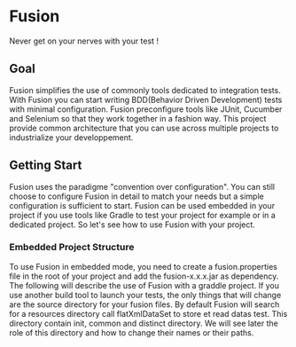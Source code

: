 # Fusion
Never get on your nerves with your test !

## Goal
Fusion simplifies the use of commonly tools dedicated to integration tests. With Fusion you can start writing BDD(Behavior Driven Development) tests with minimal configuration.
Fusion preconfigure tools like JUnit, Cucumber and Selenium so that they work together in a fashion way. This project provide common architecture that you can use across multiple projects to industrialize your developpement.

## Getting Start
Fusion uses the paradigme "convention over configuration". You can still choose to configure Fusion in detail to match your needs but a simple configuration is sufficient to start. Fusion can be used embedded in your project if you use tools like Gradle to test your project for example or in a dedicated project. So let's see how to use Fusion with your project.

### Embedded Project Structure
To use Fusion in embedded mode, you need to create a fusion.properties file in the root of your project and add  the fusion-x.x.x.jar as dependency. The following will describe the use of Fusion with a graddle project. If you use another build tool to launch your tests, the only things that will change are the source directory for your fusion files. By default Fusion will search for a resources directory call flatXmlDataSet to store et read datas test. This directory contain init, common and distinct directory. We will see later the role of this directory and how to change their names or their paths.
